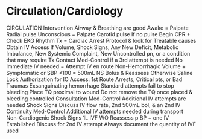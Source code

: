 # Circulation/Cardiology

CIRCULATION
Intervention
Airway & Breathing are good
Awake = Palpate Radial pulse
Unconscious = Palpate Carotid pulse
If no pulse  Begin CPR + Check EKG Rhythm
Tx = Cardiac Arrest Protocol & look for Treatable causes
Obtain IV Access If  Volume, Shock Signs, Any New Deficit, Metabolic Imbalance, New Systemic Complaint, New Uncontrolled pn, or a condition that may require Tx
Contact Med-Control if a 3rd attempt is needed
No Immediate IV needed = Attempt IV en route
Non-Hemorrhagic Volume + Symptomatic or SBP <100
= 500mL NS Bolus & Reassess  Otherwise Saline Lock
Authorization for IO Access:
1st Route  Arrests, Critical pts, or Bad Traumas
Exsanguinating hemorrhage  Standard attempts fail to stop bleeding  Place TQ proximal to wound
Do not remove the TQ once placed & bleeding controlled
Consultation
Med-Control  Additional IV attempts are needed
Shock Signs  Discuss IV flow rate, 2nd 500mL bol, & an 2nd IV
Continuity
Med-Control  Additional IV attempts needed during transport
Non-Cardiogenic Shock Signs  1L IVF WO Reassess p
BP + one IV Established  Discuss for 2nd IV attempt
Always document the quantity of IVF used
